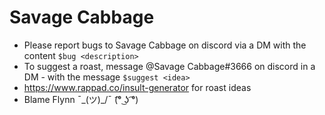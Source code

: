 # Savage Cabbage
- Please report bugs to Savage Cabbage on discord via a DM with
 	the content `$bug <description>`
 - To suggest a roast, message @Savage Cabbage#3666 on discord
 	in a DM - with the message `$suggest <idea>`
 - https://www.rappad.co/insult-generator for roast ideas
 - Blame Flynn ¯\_(ツ)_/¯ (͡° ͜ʖ ͡°)
